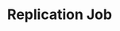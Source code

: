 ---
# -------------------------- #
#        CONTENT TYPE        #
# -------------------------- #

content-type: "api-object"
endpoint: "replication-jobs"
order: 9


# -------------------------- #
#        OBJECT INFO         #
# -------------------------- #

title: "Replication Job"
endpoint-url: "/sources/{source_id}/sync"

description: "{{ api.core-objects.replication-jobs.description | flatify }}"
intro-short: "Start and stop replication jobs" # Used in the API functionality section of the docs

# -------------------------- #
#        VERSION INFO        #
# -------------------------- #

latest-version: "4"
versions:
  - number: "4"
    deprecated: false


# -------------------------- #
#      AVAILABLE METHODS     #
# -------------------------- #

available-methods:
  - id: "start-a-job"
    title: "Start a replication job"
    method: "post"
    short: "{{ api.core-objects.replication-jobs.post.short | flatify }}"

  - id: "stop-a-job"
    title: "Stop a replication job"
    method: "delete"
    short: "{{ api.core-objects.replication-jobs.delete.short | flatify }}"


# -------------------------- #
#      OBJECT ATTRIBUTES     #
# -------------------------- #

object-attributes:
  - name: "job_name"
    type: "string"
    description: "A unique identifier for the replication job."
---